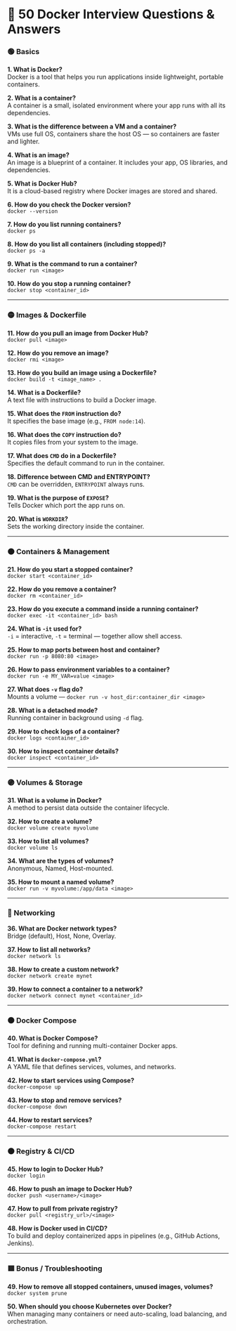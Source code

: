# 🐳 50 Docker Interview Questions & Answers 


### 🟢 Basics

**1. What is Docker?**  
Docker is a tool that helps you run applications inside lightweight, portable containers.

**2. What is a container?**  
A container is a small, isolated environment where your app runs with all its dependencies.

**3. What is the difference between a VM and a container?**  
VMs use full OS, containers share the host OS — so containers are faster and lighter.

**4. What is an image?**  
An image is a blueprint of a container. It includes your app, OS libraries, and dependencies.

**5. What is Docker Hub?**  
It is a cloud-based registry where Docker images are stored and shared.

**6. How do you check the Docker version?**  
`docker --version`

**7. How do you list running containers?**  
`docker ps`

**8. How do you list all containers (including stopped)?**  
`docker ps -a`

**9. What is the command to run a container?**  
`docker run <image>`

**10. How do you stop a running container?**  
`docker stop <container_id>`

---

### 🟡 Images & Dockerfile

**11. How do you pull an image from Docker Hub?**  
`docker pull <image>`

**12. How do you remove an image?**  
`docker rmi <image>`

**13. How do you build an image using a Dockerfile?**  
`docker build -t <image_name> .`

**14. What is a Dockerfile?**  
A text file with instructions to build a Docker image.

**15. What does the `FROM` instruction do?**  
It specifies the base image (e.g., `FROM node:14`).

**16. What does the `COPY` instruction do?**  
It copies files from your system to the image.

**17. What does `CMD` do in a Dockerfile?**  
Specifies the default command to run in the container.

**18. Difference between CMD and ENTRYPOINT?**  
`CMD` can be overridden, `ENTRYPOINT` always runs.

**19. What is the purpose of `EXPOSE`?**  
Tells Docker which port the app runs on.

**20. What is `WORKDIR`?**  
Sets the working directory inside the container.

---

### 🟠 Containers & Management

**21. How do you start a stopped container?**  
`docker start <container_id>`

**22. How do you remove a container?**  
`docker rm <container_id>`

**23. How do you execute a command inside a running container?**  
`docker exec -it <container_id> bash`

**24. What is `-it` used for?**  
`-i` = interactive, `-t` = terminal — together allow shell access.

**25. How to map ports between host and container?**  
`docker run -p 8080:80 <image>`

**26. How to pass environment variables to a container?**  
`docker run -e MY_VAR=value <image>`

**27. What does `-v` flag do?**  
Mounts a volume — `docker run -v host_dir:container_dir <image>`

**28. What is a detached mode?**  
Running container in background using `-d` flag.

**29. How to check logs of a container?**  
`docker logs <container_id>`

**30. How to inspect container details?**  
`docker inspect <container_id>`

---

### 🟣 Volumes & Storage

**31. What is a volume in Docker?**  
A method to persist data outside the container lifecycle.

**32. How to create a volume?**  
`docker volume create myvolume`

**33. How to list all volumes?**  
`docker volume ls`

**34. What are the types of volumes?**  
Anonymous, Named, Host-mounted.

**35. How to mount a named volume?**  
`docker run -v myvolume:/app/data <image>`

---

### 🔵 Networking

**36. What are Docker network types?**  
Bridge (default), Host, None, Overlay.

**37. How to list all networks?**  
`docker network ls`

**38. How to create a custom network?**  
`docker network create mynet`

**39. How to connect a container to a network?**  
`docker network connect mynet <container_id>`

---

### ⚫ Docker Compose

**40. What is Docker Compose?**  
Tool for defining and running multi-container Docker apps.

**41. What is `docker-compose.yml`?**  
A YAML file that defines services, volumes, and networks.

**42. How to start services using Compose?**  
`docker-compose up`

**43. How to stop and remove services?**  
`docker-compose down`

**44. How to restart services?**  
`docker-compose restart`

---

### 🟤 Registry & CI/CD

**45. How to login to Docker Hub?**  
`docker login`

**46. How to push an image to Docker Hub?**  
`docker push <username>/<image>`

**47. How to pull from private registry?**  
`docker pull <registry_url>/<image>`

**48. How is Docker used in CI/CD?**  
To build and deploy containerized apps in pipelines (e.g., GitHub Actions, Jenkins).

---

### 🟥 Bonus / Troubleshooting

**49. How to remove all stopped containers, unused images, volumes?**  
`docker system prune`

**50. When should you choose Kubernetes over Docker?**  
When managing many containers or need auto-scaling, load balancing, and orchestration.



